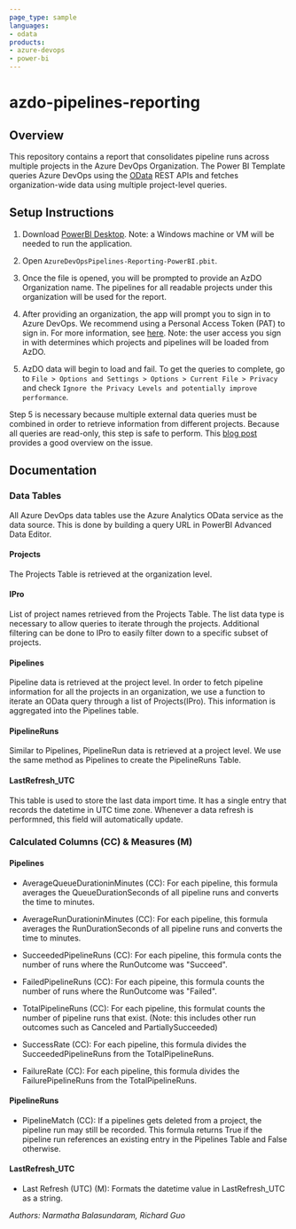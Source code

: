 ```yaml
---
page_type: sample
languages:
- odata
products:
- azure-devops
- power-bi
---
```

# azdo-pipelines-reporting

## Overview

This repository contains a report that consolidates pipeline runs across multiple projects in the Azure DevOps Organization. The Power BI Template  queries Azure DevOps using the [OData](https://docs.microsoft.com/en-us/power-bi/connect-data/desktop-connect-odata) REST APIs and fetches organization-wide data using multiple project-level queries.

## Setup Instructions

1. Download [PowerBI Desktop](https://www.microsoft.com/en-us/download/details.aspx?id=58494). Note: a Windows machine or VM will be needed to run the application.

2. Open `AzureDevOpsPipelines-Reporting-PowerBI.pbit`.

3. Once the file is opened, you will be prompted to provide an AzDO Organization name. The pipelines for all readable projects under this organization will be used for the report.

4. After providing an organization, the app will prompt you to sign in to Azure DevOps. We recommend using a Personal Access Token (PAT) to sign in. For more information, see [here](https://docs.microsoft.com/en-us/azure/devops/report/powerbi/client-authentication-options?view=azure-devops). Note: the user access you sign in with determines which projects and pipelines will be loaded from AzDO.

5. AzDO data will begin to load and fail. To get the queries to complete, go to `File > Options and Settings > Options > Current File > Privacy` and check `Ignore the Privacy Levels and potentially improve performance`.

Step 5 is necessary because multiple external data queries must be combined in order to retrieve information from different projects. Because all queries are read-only, this step is safe to perform. This [blog post](https://www.poweredsolutions.co/2019/03/12/data-privacy-and-the-formula-firewall/) provides a good overview on the issue.

## Documentation

### Data Tables

All Azure DevOps data tables use the Azure Analytics OData service as the data source. This is done by building a query URL in PowerBI Advanced Data Editor.

#### Projects

The Projects Table is retrieved at the organization level.

#### IPro

List of project names retrieved from the Projects Table. The list data type is necessary to allow queries to iterate through the projects. Additional filtering can be done to IPro to easily filter down to a specific subset of projects.

#### Pipelines

Pipeline data is retrieved at the project level. In order to fetch pipeline information for all the projects in an organization, we use a function to iterate an OData query through a list of Projects(IPro). This information is aggregated into the Pipelines table.

#### PipelineRuns

Similar to Pipelines, PipelineRun data is retrieved at a project level. We use the same method as Pipelines to create the PipelineRuns Table.

#### LastRefresh_UTC

This table is used to store the last data import time. It has a single entry that records the datetime in UTC time zone. Whenever a data refresh is performned, this field will automatically update.

### Calculated Columns (CC) & Measures (M)

#### Pipelines

- AverageQueueDurationinMinutes (CC): For each pipeline, this formula averages the QueueDurationSeconds of all pipeline runs and converts the time to minutes.

- AverageRunDurationinMinutes (CC): For each pipeline, this formula averages the RunDurationSeconds of all pipeline runs and converts the time to minutes.

- SucceededPipelineRuns (CC): For each pipeline, this formula conts the number of runs where the RunOutcome was "Succeed".

- FailedPipelineRuns (CC): For each pipeine, this formula counts the number of runs where the RunOutcome was "Failed".

- TotalPipelineRuns (CC): For each pipeline, this formulat counts the number of pipeline runs that exist. (Note: this includes other run outcomes such as Canceled and PartiallySucceeded)

- SuccessRate (CC): For each pipeline, this formula divides the SucceededPipelineRuns from the TotalPipelineRuns.

- FailureRate (CC): For each pipeline, this formula divides the FailurePipelineRuns from the TotalPipelineRuns.

#### PipelineRuns

- PipelineMatch (CC): If a pipelines gets deleted from a project, the pipeline run may still be recorded. This formula returns True if the pipeline run references an existing entry in the Pipelines Table and False otherwise.

#### LastRefresh_UTC

- Last Refresh (UTC) (M): Formats the datetime value in LastRefresh_UTC as a string.

*Authors: Narmatha Balasundaram, Richard Guo*
